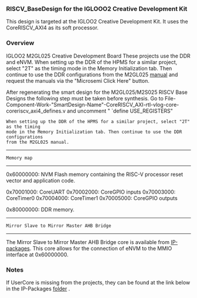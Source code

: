 ### RISCV_BaseDesign for the IGLOOO2 Creative Development Kit

 
This design is targeted at the IGLOO2 Creative Development Kit. It uses
the CoreRISCV_AXI4 as its soft processor.
 
### Overview
   IGLOO2 M2GL025 Creative Development Board
   These projects use the DDR and eNVM.
   When setting up the DDR of the HPMS for a similar project, select "2T" as the timing
   mode in the Memory Initialization tab. Then continue to use the DDR configurations
   from the M2GL025 [manual](http://www.futureelectronics.com/en/Technologies/Product.aspx?ProductID=FUTUREM2SFEVBMICROSEMI8075272&IM=0) and request the manuals via the "Microsemi Click Here" button.
 
 
   After regenerating the smart design for the M2GL025/M2S025 RISCV Base Designs
   the following step must be taken before synthesis.
   Go to File-Component-Work-"SmartDesign-Name"-CoreRISCV_AXI-rtl-vlog-core-coreriscv_axi4_defines.v
   and uncomment " `define USE_REGISTERS"

	When setting up the DDR of the HPMS for a similar project, select "2T" as the timing 
	mode in the Memory Initialization tab. Then continue to use the DDR configurations 
	from the M2GL025 manual. 
 
--------------------------------------------------------------------------------
    Memory map
--------------------------------------------------------------------------------
 
0x60000000: NVM Flash memory containing the RISC-V processor reset vector and
            application code.
 
0x70001000: CoreUART
0x70002000: CoreGPIO inputs
0x70003000: CoreTimer0
0x70004000: CoreTimer1
0x70005000: CoreGPIO outputs
 
0x80000000: DDR memory.
 
--------------------------------------------------------------------------------
    Mirror Slave to Mirror Master AHB Bridge
--------------------------------------------------------------------------------
The Mirror Slave to Mirror Master AHB Bridge core is available from [IP-packages](https://github.com/RISCV-on-Microsemi-FPGA/riscv-junk-drawer/tree/master/IP-packages). This core allows for the connection of eNVM to the MMIO interface at 0x60000000.

### Notes
If UserCore is missing from the projects, they can be found at the link below in the IP-Packages [folder](https://github.com/RISCV-on-Microsemi-FPGA/riscv-junk-drawer) .


